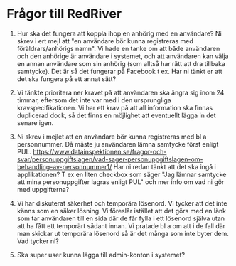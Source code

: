 ﻿# Frågor till RedRiver

1. Hur ska det fungera att koppla ihop en anhörig med en användare? Ni skrev i ert mejl att "en användare bör kunna registreras med föräldrars/anhörigs namn". Vi hade en tanke om att både användaren och den anhörige är användare i systemet, och att användaren kan välja en annan användare som sin anhörig (som alltså har rätt att dra tillbaka samtycke). Det är så det fungerar på Facebook t ex.  Har ni tänkt er att det ska fungera på ett annat sätt?

2. Vi tänkte prioritera ner kravet på att användaren ska ångra sig inom 24 timmar, eftersom det inte var med i den ursprungliga kravspecifikationen. Vi har ett krav på att all information ska finnas duplicerad dock, så det finns en möjlighet att eventuellt lägga in det senare igen.

3. Ni skrev i mejlet att en användare bör kunna registreras med bl a personnummer. Då måste ju användaren lämna samtycke först enligt PUL. https://www.datainspektionen.se/fragor-och-svar/personuppgiftslagen/vad-sager-personuppgiftslagen-om-behandling-av-personnummer1/ 
Har ni redan tänkt att det ska ingå i applikationen? T ex en liten checkbox som säger "Jag lämnar samtycke att mina personuppgifter lagras enligt PUL" och mer info om vad ni gör med uppgifterna?

4. Vi har diskuterat säkerhet och temporära lösenord. Vi tycker att det inte känns som en säker lösning. Vi föreslår istället att det görs med en länk som tar användaren till en sida där de får fylla i ett lösenord själva utan att ha fått ett temporärt sådant innan. Vi pratade bl a om att i de fall där man skickar ut temporära lösenord så är det många som inte byter dem. Vad tycker ni?

5. Ska super user kunna lägga till admin-konton i systemet?
